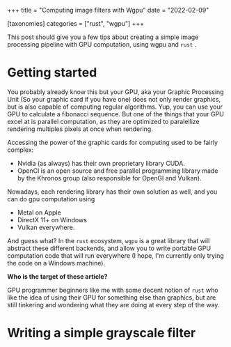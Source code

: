 +++
title = "Computing image filters with Wgpu"
date = "2022-02-09"

[taxonomies]
categories = ["rust", "wgpu"]
+++

This post should give you a few tips about creating a simple image processing pipeline with GPU computation, using wgpu and `rust` .

# Getting started

You probably already know this but your GPU, aka your Graphic Processing Unit (So your graphic card if you have one) does not only render graphics, but is also capable of computing regular algorithms. Yup, you can use your GPU to calculate a fibonacci sequence.
But one of the things that your GPU excel at is parallel computation, as they are optimized to paralellize rendering multiples pixels at once when rendering.

Accessing the power of the graphic cards for computing used to be fairly complex: 
* Nvidia (as always) has their own proprietary library CUDA.
* OpenCl is an open source and free parallel programming library made by the Khronos group (also responsible for OpenGl and Vulkan).

Nowadays, each rendering library has their own solution as well, and you can do gpu computation using 
* Metal on Apple
* DirectX 11+ on Windows
* Vulkan everywhere.

And guess what? In the `rust` ecosystem, `wgpu` is a great library that will abstract these different backends, and allow you to write portable GPU computation code that will run everywhere (I hope, I'm currently only trying the code on a Windows machine).

**Who is the target of these article?**

GPU programmer beginners like me with some decent notion of `rust` who like the idea of using their GPU for something else than graphics, but are still tinkering and wondering what they are doing at every step of the way.

# Writing a simple grayscale filter
